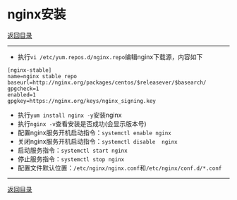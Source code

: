 # nginx安装

[返回目录](/linux/README.md)

---

- 执行`vi /etc/yum.repos.d/nginx.repo`编辑nginx下载源，内容如下  

```text
[nginx-stable]
name=nginx stable repo
baseurl=http://nginx.org/packages/centos/$releasever/$basearch/
gpgcheck=1
enabled=1
gpgkey=https://nginx.org/keys/nginx_signing.key
```

- 执行`yum install nginx -y`安装nginx
- 执行`nginx -v`查看安装是否成功(会显示版本号)
- 配置nginx服务开机启动指令：`systemctl enable nginx`
- 关闭nginx服务开机启动指令：`systemctl disable  nginx`
- 启动服务指令：`systemctl start nginx`
- 停止服务指令：`systemctl stop nginx`
- 配置文件默认位置：`/etc/nginx/nginx.conf`和`/etc/nginx/conf.d/*.conf`

---
[返回目录](/linux/README.md)
